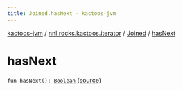```yaml
---
title: Joined.hasNext - kactoos-jvm
---
```


[kactoos-jvm](../../index.html) / [nnl.rocks.kactoos.iterator](../index.html) / [Joined](index.html) / [hasNext](./has-next.html)

# hasNext

`fun hasNext(): `[`Boolean`](https://kotlinlang.org/api/latest/jvm/stdlib/kotlin/-boolean/index.html) [(source)](https://github.com/neonailol/kactoos/blob/master/kactoos-jvm/src/main/kotlin/nnl/rocks/kactoos/iterator/Joined.kt#L30)